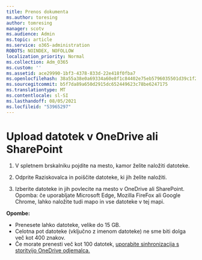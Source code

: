 ```yaml
---
title: Prenos dokumenta
ms.author: toresing
author: tomresing
manager: scotv
ms.audience: Admin
ms.topic: article
ms.service: o365-administration
ROBOTS: NOINDEX, NOFOLLOW
localization_priority: Normal
ms.collection: Adm_O365
ms.custom: ''
ms.assetid: ace29990-1bf3-4378-833d-22e418f0fba7
ms.openlocfilehash: 38a55a38e0a69334a60e8f1c84402e75eb5796035501d39c1f217fe194dae432
ms.sourcegitcommit: b5f7da89a650d2915dc652449623c78be6247175
ms.translationtype: MT
ms.contentlocale: sl-SI
ms.lasthandoff: 08/05/2021
ms.locfileid: "53965297"
---
```

# <a name="upload-files-to-onedrive-or-sharepoint"></a>Upload datotek v OneDrive ali SharePoint

1. V spletnem brskalniku pojdite na mesto, kamor želite naložiti datoteke.
    
2. Odprite Raziskovalca in poiščite datoteke, ki jih želite naložiti.
    
3. Izberite datoteke in jih povlecite na mesto v OneDrive ali SharePoint. Opomba: če uporabljate Microsoft Edge, Mozilla FireFox ali Google Chrome, lahko naložite tudi mapo in vse datoteke v tej mapi.
    
**Opombe:**

- Prenesete lahko datoteke, velike do 15 GB. 
- Celotna pot datoteke (vključno z imenom datoteke) ne sme biti dolga več kot 400 znakov. 
- Če morate prenesti več kot 100 datotek, [uporabite sinhronizacija s storitvijo OneDrive odjemalca.](https://go.microsoft.com/fwlink/?linkid=866427) 
  

